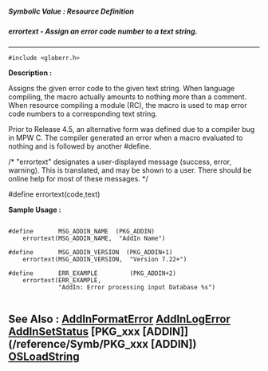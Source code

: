 ##### Symbolic Value : Resource Definition
##### errortext - Assign an error code number to a text string.
---
```
#include <globerr.h>
```
**Description :**

Assigns the given error code to the given text string.  When language 
compiling, the macro actually amounts to nothing more than a comment.  When 
resource compiling a module (RC), the macro is used to map error code numbers 
to a corresponding text string.

Prior to Release 4.5, an alternative form was defined due to a compiler bug in 
MPW C.  The compiler generated an error when a macro evaluated to nothing and 
is followed by another #define.


/* "errortext" designates a user-displayed message (success, error, warning).
 This is translated, and may be shown to a user. There should be
 online help for most of these messages. */

#define errortext(code,text)


**Sample Usage :**
```

#define       MSG_ADDIN_NAME  (PKG_ADDIN)
    errortext(MSG_ADDIN_NAME,  "AddIn Name")

#define       MSG_ADDIN_VERSION  (PKG_ADDIN+1)
    errortext(MSG_ADDIN_VERSION,  "Version 7.22+")

#define       ERR_EXAMPLE         (PKG_ADDIN+2)
    errortext(ERR_EXAMPLE,    
              "AddIn: Error processing input Database %s")


```
**See Also :**
[AddInFormatError](/reference/Func/AddInFormatError)
[AddInLogError](/reference/Func/AddInLogError)
[AddInSetStatus](/reference/Func/AddInSetStatus)
[PKG_xxx [ADDIN]](/reference/Symb/PKG_xxx [ADDIN])
[OSLoadString](/reference/Func/OSLoadString)
---
